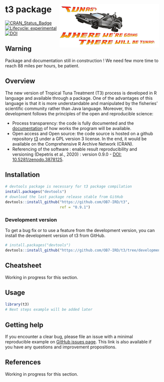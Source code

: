 
<!-- README.md is generated from README.Rmd. Please edit that file and click on Knit button at the end. -->

# t3 package <a href='https://ob7-ird.github.io/t3'><img src='man/figures/logo.png' align="right" /></a>

<!-- badges: start -->

[![CRAN\_Status\_Badge](https://www.r-pkg.org/badges/version/t3)](https://cran.r-project.org/package=t3)
[![Lifecycle:
experimental](https://img.shields.io/badge/lifecycle-experimental-orange.svg)](https://www.tidyverse.org/lifecycle/#experimental)
[![DOI](https://zenodo.org/badge/210599699.svg)](https://zenodo.org/badge/latestdoi/210599699)

<!-- badges: end -->

## Warning

Package and documentation still in construction \! We need few more time
to reach 88 miles per hours, be patient.

## Overview

The new version of Tropical Tuna Treatment (T3) process is developed in
R language and available through a package. One of the advantages of
this language is that it is more understandable and manipulated by the
fisheries’ scientific community rather than Java language. Moreover,
this development follows the principles of the open and reproducible
science:

  - Process transparency: the code is fully documented and the
    [documentation](https://ob7-ird.github.io/t3) of how works the
    program will be available.
  - Open access and Open source: the code source is hosted on a github
    repository [t3](https://github.com/OB7-IRD/t3/) under a GPL version
    3 license. In the end, it would be available on the Comprehensive R
    Archive Network (CRAN).
  - Referencing of the software : enable result reproducibility and
    versioning (Depetris et al., 2020) : version 0.9.0 -
    [DOI: 10.5281/zenodo.3878125](https://zenodo.org/badge/latestdoi/210599699).

## Installation

``` r
# devtools package is necessary for t3 package compilation
install.packages("devtools")
# download the last package release stable from GitHub 
devtools::install_github("https://github.com/OB7-IRD/t3",
                         ref = "0.9.1")
```

### Development version

To get a bug fix or to use a feature from the development version, you
can install the development version of t3 from GitHub.

``` r
# install.packages("devtools")
devtools::install_github("https://github.com/OB7-IRD/t3/tree/development")
```

## Cheatsheet

Working in progress for this section.

## Usage

``` r
library(t3)
# Next steps example will be added later
```

## Getting help

If you encounter a clear bug, please file an issue with a minimal
reproducible example on [GitHub issues
page](https://github.com/OB7-IRD/t3/issues). This link is also available
if you have any questions and improvement propositions.

## References

Working in progress for this section.
